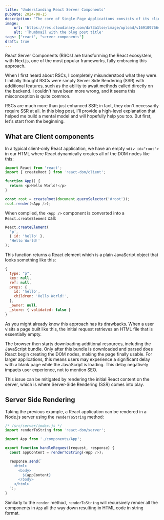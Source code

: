 ```yaml
---
title: 'Understanding React Server Components'
pubDate: 2024-08-15
description: 'The core of Single-Page Applications consists of its client routing which allows navigating through the pages without hitting the server. Here I explain how I have built my own basic React router to better understand the inner workings of SPAs.'
image:
    url: 'https://res.cloudinary.com/dx73a1lse/image/upload/v1691097664/blog/build-your-own-react-routerwebp_wzdy1w.webp' 
    alt: 'Thumbnail with the blog post title'
tags: ["react", "server components"]
draft: true
---
```


React Server Components (RSCs) are transforming the React ecosystem, with Next.js, one of the most popular frameworks, fully embracing this approach.

When I first heard about RSCs, I completely misunderstood what they were. I initially thought RSCs were simply Server Side Rendering (SSR) with additional features, such as the ability to await methods called directly on the backend. I couldn't have been more wrong, and it seems this misconception is quite common. 

RSCs are much more than just enhanced SSR; in fact, they don't necessarily require SSR at all. In this blog post, I'll provide a high-level explanation that helped me build a mental model and will hopefully help you too. But first, let's start from the beginning.

## What are Client components

In a typical client-only React application, we have an empty `<div id="root">` in our HTML where React dynamically creates all of the DOM nodes like this:

```js
import React from 'react';
import { createRoot } from 'react-dom/client';

function App() {
  return <p>Hello World!</p>
}

const root = createRoot(document.querySelector('#root'));
root.render(<App />);
```

When compiled, the `<App />` component is converted into a `React.createElement` call:

```js
React.createElement(
  'p',
  { id: 'hello' },
  'Hello World!'
);
``` 

This function returns a React element which is a plain JavaScript object that looks something like this:

```js
{
  type: "p",
  key: null,
  ref: null,
  props: {
    id: 'hello',
    children: 'Hello World!',
  },
  _owner: null,
  _store: { validated: false }
}
```

As you might already know this approach has its drawbacks. When a user visits a page built like this, the initial request retrieves an HTML file that is essentially empty.

The browser then starts downloading additional resources, including the JavaScript bundle. Only after this bundle is downloaded and parsed does React begin creating the DOM nodes, making the page finally usable. For larger applications, this means users may experience a significant delay with a blank page while the JavaScript is loading. This delay negatively impacts user experience, not to mention SEO.

This issue can be mitigated by rendering the initial React content on the server, which is where Server-Side Rendering (SSR) comes into play.

## Server Side Rendering

Taking the previous example, a React application can be rendered in a Node.js server using the `renderToString` method:

```js
/* /src/server/index.js */
import renderToString from 'react-dom/server';

import App from './components/App';

export function handleRequest(request, response) {
  const appContent = renderToString(<App />);

  response.send(`
    <html>
      <body>
        ${appContent}
      </body>
    </html>
  `);
}
```

Similarly to the `render` method, `renderToString` will recursively render all the components in `App` all the way down resulting in HTML code in string format.